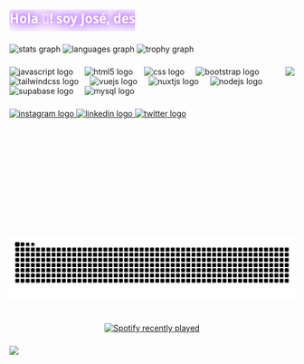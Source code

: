 <style>
  .typewriter {
    font-family: 'Segoe UI', Tahoma, Geneva, Verdana, sans-serif;
    font-size: 1.6em;
    color: #fff;
    text-shadow: 0 0 10px #a855f7, 0 0 20px #a855f7, 0 0 30px #a855f7;
    border-right: 3px solid #a855f7;
    white-space: nowrap;
    overflow: hidden;
    width: 0;
    animation: typing 4s steps(50, end) forwards, blink .8s step-end infinite;
  }

  @keyframes typing {
    from { width: 0 }
    to { width: 100% }
  }

  @keyframes blink {
    from, to { border-color: transparent }
    50% { border-color: #a855f7 }
  }
</style>

<h2 align="left" class="typewriter">Hola 👋! soy José, desarrollador web de Venezuela 🇻🇪. Apasionado por transformar ideas 💙 en código funcional y atractivo 💻.</h2>

###

<div align="left">
  <img src="https://github-readme-stats.vercel.app/api?username=JoseXP7&hide_title=false&hide_rank=true&show_icons=true&include_all_commits=true&count_private=false&disable_animations=false&theme=dracula&locale=es&hide_border=true" height="150" alt="stats graph"  />
  <img src="https://github-readme-stats.vercel.app/api/top-langs?username=JoseXP7&locale=es&hide_title=false&layout=compact&card_width=320&langs_count=5&theme=dracula&hide_border=true" height="150" alt="languages graph"  />
  <img src="https://github-profile-trophy.vercel.app?username=JoseXP7&theme=dracula&margin-w=8&no-frame=true&no-bg=false" height="150" alt="trophy graph"  />
</div>

###

<img align="right" height="300" src="https://i.imgur.com/9Pv9ghs.png"  />

###

<div align="left">
  <img src="https://skillicons.dev/icons?i=js" height="30" alt="javascript logo"  />
  <img width="12" />
  <img src="https://skillicons.dev/icons?i=html" height="30" alt="html5 logo"  />
  <img width="12" />
  <img src="https://skillicons.dev/icons?i=css" height="30" alt="css logo"  />
  <img width="12" />
  <img src="https://skillicons.dev/icons?i=bootstrap" height="30" alt="bootstrap logo"  />
  <img width="12" />
  <img src="https://skillicons.dev/icons?i=tailwind" height="30" alt="tailwindcss logo"  />
  <img width="12" />
  <img src="https://skillicons.dev/icons?i=vue" height="30" alt="vuejs logo"  />
  <img width="12" />
  <img src="https://skillicons.dev/icons?i=nuxtjs" height="30" alt="nuxtjs logo"  />
  <img width="12" />
  <img src="https://skillicons.dev/icons?i=nodejs" height="30" alt="nodejs logo"  />
  <img width="12" />
  <img src="https://skillicons.dev/icons?i=supabase" height="30" alt="supabase logo"  />
  <img width="12" />
  <img src="https://skillicons.dev/icons?i=mysql" height="30" alt="mysql logo"  />
</div>

###

<div align="left">
  <a href="https://www.instagram.com/jose.grateroldev/" target="_blank">
    <img src="https://raw.githubusercontent.com/maurodesouza/profile-readme-generator/master/src/assets/icons/social/instagram/default.svg" width="47" height="35" alt="instagram logo"  />
  </a>
  <a href="https://www.linkedin.com/in/josé-manuel-graterol-rodriguez-856788249" target="_blank">
    <img src="https://raw.githubusercontent.com/maurodesouza/profile-readme-generator/master/src/assets/icons/social/linkedin/default.svg" width="47" height="35" alt="linkedin logo"  />
  </a>
  <a href="https://x.com/codefrontend87" target="_blank">
    <img src="https://raw.githubusercontent.com/maurodesouza/profile-readme-generator/master/src/assets/icons/social/twitter/default.svg" width="47" height="35" alt="twitter logo"  />
  </a>
</div>

###

<br clear="both">

<img src="https://raw.githubusercontent.com/JoseXP7/JoseXP7/output/snake.svg" alt="Snake animation" />

###

<br clear="both">

<div align="center">
  <a href="https://open.spotify.com/user/31x2v4z5r6xod3gx7bid4cgbffla">
    <img src="https://spotify-recently-played-readme.vercel.app/api?user=31x2v4z5r6xod3gx7bid4cgbffla&count=5&unique=false" alt="Spotify recently played"  />
  </a>
</div>

###

<img align="left" src="https://visitor-badge.laobi.icu/badge?page_id=JoseXP7.JoseXP7&left_color=black&right_color=darkviolet"  />

###
